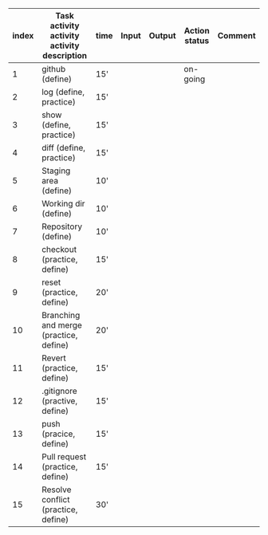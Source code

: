 | index | Task activity activity activity description | time | Input | Output | Action status | Comment |
| ----- | ------------------------------------------- | ---- | ----- | ------ | ------------- | ------- |
| 1     | github (define)                             | 15'  |       |        | on-going      |         |
| 2     | log (define, practice)                      | 15'  |       |        |               |         |
| 3     | show (define, practice)                     | 15'  |       |        |               |         |
| 4     | diff (define, practice)                     | 15'  |       |        |               |         |
| 5     | Staging area (define)                       | 10'  |       |        |               |         |
| 6     | Working dir (define)                        | 10'  |       |        |               |         |
| 7     | Repository (define)                         | 10'  |       |        |               |         |
| 8     | checkout (practice, define)                 | 15'  |       |        |               |         |
| 9     | reset (practice, define)                    | 20'  |       |        |               |         |
| 10    | Branching and merge (practice, define)      | 20'  |       |        |               |         |
| 11    | Revert (practice, define)                   | 15'  |       |        |               |         |
| 12    | .gitignore (practive, define)               | 15'  |       |        |               |         |
| 13    | push (pracice, define)                      | 15'  |       |        |               |         |
| 14    | Pull request (practice, define)             | 15'  |       |        |               |         |
| 15    | Resolve conflict (practice, define)         | 30'  |       |        |               |         |
